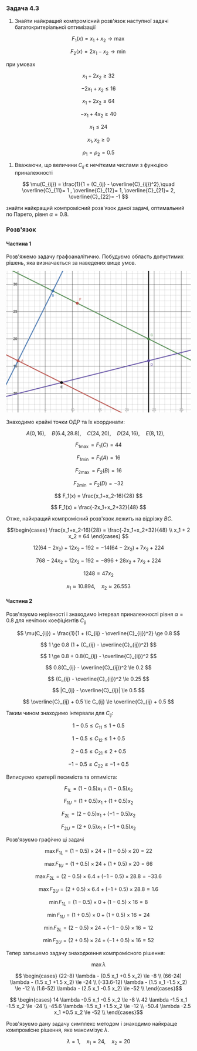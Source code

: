 ### Задача 4.3

1. Знайти найкращий компромісний розв'язок наступної задачі багатокритеріальної оптимізації 

$$ F_1(x) = x_1+x_2 \rightarrow \max$$

$$ F_2(x) = 2x_1-x_2 \rightarrow \min$$

при умовах 

$$ x_1 + 2 x_2 \ge 32 $$

$$ -2 x_1 + x_2 \le 16 $$

$$ x_1 + 2 x_2 \le 64 $$

$$ - x_1 + 4 x_2 \ge 40 $$

$$ x_1 \le 24 $$

$$ x_1, x_2 \ge 0 $$

$$ \rho_1 = \rho_2 = 0.5 $$

1. Вважаючи, що величини $C_{ij}$ є нечіткими числами з функцією приналежності
   
$$ \mu(C_{ij}) = \frac{1}{1 + (C_{ij} - \overline{C}_{ij})^2},\quad 
\overline{C}_{11}= 1 , 
\overline{C}_{12}= 1, 
\overline{C}_{21}= 2, 
\overline{C}_{22}= -1
$$

знайти найкращий компромісний розв'язок даної задачі, оптимальний по Парето, рівня $\alpha=0.8$. 

### Розв'язок

#### Частина 1

Розв'яжемо задачу графоаналітично. Побудуємо область допустимих рішень, яка визначається за наведених вище умов.

![](Screenshot%202021-12-25%20at%2017.47.53.png)

Знаходимо крайні точки ОДР та їх координати:

$$ A(0, 16), \quad
B(6.4, 28.8), \quad
C(24, 20), \quad
D(24, 16), \quad
E(8, 12), \quad $$

$$ F_{1 \max} = F_1(C) = 44 $$

$$ F_{1 \min} = F_1(A) = 16 $$

$$ F_{2 \max} = F_2(B) = 16 $$

$$ F_{2 \min} = F_2(D) = -32 $$

$$ F_1(x) = \frac{x_1+x_2-16}{28} $$

$$ F_1(x) = \frac{-2x_1+x_2+32}{48} $$

Отже, найкращий компромісний розв'язок лежить на відрізку $BC$.

$$\begin{cases}
\frac{x_1+x_2-16}{28} = \frac{-2x_1+x_2+32}{48} \\
x_1 + 2 x_2 = 64 
\end{cases}
$$

$$ 12 (64 - 2 x_2) + 12 x_2 - 192 = -14 (64 - 2 x_2) + 7 x_2 + 224 $$

$$ 768 - 24 x_2 + 12 x_2 - 192 = -896 + 28 x_2 + 7 x_2 + 224 $$

$$ 1248 = 47 x_2 $$

$$ x_1 \approx 10.894, \quad x_2 \approx 26.553 $$

#### Частина 2

Розв'язуємо нерівності і знаходимо інтервал приналежності рівня $\alpha=0.8$ для нечітких коефіцієнтів $C_{ij}$

$$ \mu(C_{ij}) = \frac{1}{1 + (C_{ij} - \overline{C}_{ij})^2} \ge 0.8 $$

$$ 1 \ge 0.8 (1 + (C_{ij} - \overline{C}_{ij})^2) $$

$$ 1 \ge 0.8 + 0.8(C_{ij} - \overline{C}_{ij})^2 $$

$$ 0.8(C_{ij} - \overline{C}_{ij})^2 \le 0.2 $$

$$ (C_{ij} - \overline{C}_{ij})^2 \le 0.25 $$

$$ |C_{ij} - \overline{C}_{ij}| \le 0.5 $$

$$ \overline{C}_{ij} + 0.5 \le C_{ij} \le \overline{C}_{ij} + 0.5 $$

Таким чином знаходимо інтервали для $C_{ij}$:

$$ 1 - 0.5 \le C_{11} \le 1 + 0.5 $$

$$ 1 - 0.5 \le C_{12} \le 1 + 0.5 $$

$$ 2 - 0.5 \le C_{21} \le 2 + 0.5 $$

$$ -1 - 0.5 \le C_{22} \le -1 + 0.5 $$

Виписуємо критерії песиміста та оптиміста:

$$ F_{1L} = (1 - 0.5) x_1 + (1 - 0.5) x_2 $$

$$ F_{1U} = (1 + 0.5) x_1 + (1 + 0.5) x_2 $$

$$ F_{2L} = (2 - 0.5) x_1 + (-1 - 0.5) x_2 $$

$$ F_{2U} = (2 + 0.5) x_1 + (-1 + 0.5) x_2 $$

Розв'язуємо графічно ці задачі

$$\max F_{1L} = (1 - 0.5) \times 24 + (1 - 0.5) \times 20 = 22$$

$$\max F_{1U} = (1 + 0.5) \times 24 + (1 + 0.5) \times 20 = 66 $$

$$\max F_{2L} = (2 - 0.5) \times 6.4 + (-1 - 0.5) \times 28.8 = -33.6 $$

$$\max F_{2U} = (2 + 0.5) \times 6.4 + (-1 + 0.5) \times 28.8 = 1.6 $$

$$\min F_{1L} = (1 - 0.5) \times 0 + (1 - 0.5) \times 16 = 8 $$

$$\min F_{1U} = (1 + 0.5) \times 0 + (1 + 0.5) \times 16 = 24 $$

$$\min F_{2L} = (2 - 0.5) \times 24 + (-1 - 0.5) \times 16 = 12 $$

$$\min F_{2U} = (2 + 0.5) \times 24 + (-1 + 0.5) \times 16 = 52 $$

Тепер запишемо задачу знаходження компромісного рішення:

$$ \max \lambda $$

$$ \begin{cases}
(22-8) \lambda - (0.5 x_1 +0.5 x_2) \le -8 \\
(66-24) \lambda - (1.5 x_1 +1.5 x_2) \le -24 \\
(-33.6-12) \lambda - (1.5 x_1 -1.5 x_2) \le -12 \\
(1.6-52) \lambda - (2.5 x_1 -0.5 x_2) \le -52 \\
\end{cases}$$

$$ \begin{cases}
14 \lambda -0.5 x_1 -0.5 x_2 \le -8 \\
42 \lambda -1.5 x_1 -1.5 x_2 \le -24 \\
-45.6 \lambda -1.5 x_1 +1.5 x_2 \le -12 \\
-50.4 \lambda -2.5 x_1 +0.5 x_2 \le -52 \\
\end{cases}$$

Розв'язуємо дану задачу симплекс методом і знаходимо найкраще компромісне рішення, яке максимізує $\lambda$.

$$ \lambda = 1,\quad x_1 =24,\quad x_2 =20 $$